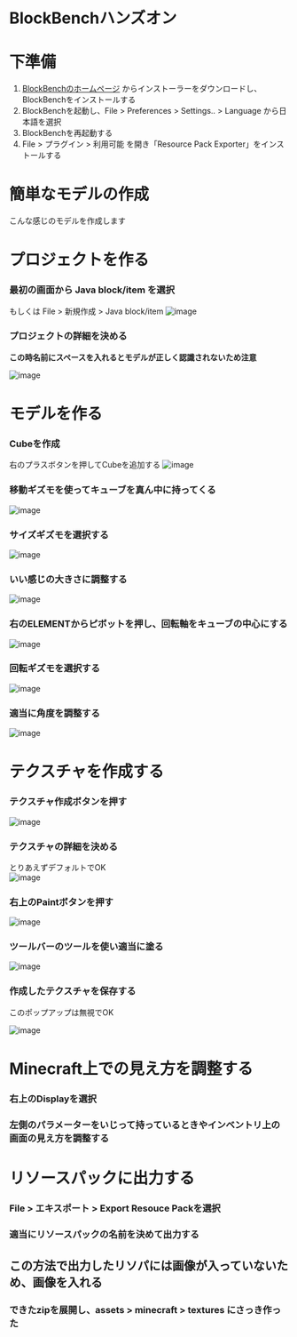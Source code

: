 # BlockBenchハンズオン

# 下準備

1. [BlockBenchのホームページ](https://www.blockbench.net/) からインストーラーをダウンロードし、BlockBenchをインストールする
2. BlockBenchを起動し、File > Preferences > Settings.. > Language から日本語を選択
3. BlockBenchを再起動する
4. File > プラグイン > 利用可能 を開き「Resource Pack Exporter」をインストールする

# 簡単なモデルの作成
こんな感じのモデルを作成します

# プロジェクトを作る

### 最初の画面から Java block/item を選択

もしくは File > 新規作成 > Java block/item
![image](https://user-images.githubusercontent.com/55620461/156299995-70572171-b365-4ae2-aaa5-ae5e7078b4c3.png)


### プロジェクトの詳細を決める

**この時名前にスペースを入れるとモデルが正しく認識されないため注意**
  
![image](https://user-images.githubusercontent.com/55620461/156333616-b07f73a5-c58b-441d-8a67-19f37bb5de9c.png)


# モデルを作る

### Cubeを作成
右のプラスボタンを押してCubeを追加する
![image](https://user-images.githubusercontent.com/55620461/156300535-7fce91cb-0c09-416c-bfe9-a8f5532a38d1.png)

### 移動ギズモを使ってキューブを真ん中に持ってくる
![image](https://user-images.githubusercontent.com/55620461/156300707-c8734931-e1db-4837-80f7-a5f440f7081c.png)

### サイズギズモを選択する
![image](https://user-images.githubusercontent.com/55620461/156300765-32eba382-492f-4bba-89e4-94a3af590d34.png)

### いい感じの大きさに調整する
![image](https://user-images.githubusercontent.com/55620461/156300848-5998271d-2447-4542-bc95-f5aebc023902.png)


### 右のELEMENTからピボットを押し、回転軸をキューブの中心にする
![image](https://user-images.githubusercontent.com/55620461/156300980-45a79c14-17a5-47f3-adfb-0e174ad8c410.png)

### 回転ギズモを選択する
![image](https://user-images.githubusercontent.com/55620461/156301077-07bcf698-9ddc-45ec-bffd-9803653eb2ec.png)

### 適当に角度を調整する
![image](https://user-images.githubusercontent.com/55620461/156301148-8ef958e4-259d-4e0b-a4d6-263538848f12.png)

# テクスチャを作成する

### テクスチャ作成ボタンを押す
![image](https://user-images.githubusercontent.com/55620461/156302301-376aa54c-1353-4335-b1a8-c4cd603221c0.png)

### テクスチャの詳細を決める

とりあえずデフォルトでOK  
![image](https://user-images.githubusercontent.com/55620461/156302378-103251a2-9125-41f9-a7d8-177da640cd8b.png)

### 右上のPaintボタンを押す

![image](https://user-images.githubusercontent.com/55620461/156302455-f03d8c60-4414-45ff-b98e-bbbdd52450bd.png)

### ツールバーのツールを使い適当に塗る

![image](https://user-images.githubusercontent.com/55620461/156302509-09ec0edf-7feb-4fbb-a0a7-64dc527c0cd1.png)

### 作成したテクスチャを保存する

このポップアップは無視でOK  

![image](https://user-images.githubusercontent.com/55620461/156302959-e910bd55-eafd-4aa6-bdb9-84540d924d56.png)

# Minecraft上での見え方を調整する

### 右上のDisplayを選択

### 左側のパラメーターをいじって持っているときやインベントリ上の画面の見え方を調整する


# リソースパックに出力する

### File > エキスポート > Export Resouce Packを選択


### 適当にリソースパックの名前を決めて出力する


## この方法で出力したリソパには画像が入っていないため、画像を入れる

### できたzipを展開し、assets > minecraft > textures にさっき作った

